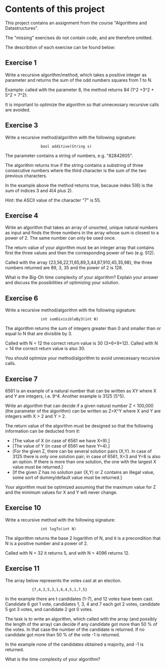 # Contents of this project

This project contains an assignment from the course "Algorithms and Datastructures".

The "missing" exercises do not contain code, and are therefore omitted.

The describtion of each exercise can be found below:

## Exercise 1

Write a recursive algorithm/method, which takes a positive integer as parameter and returns the sum of the odd numbers squares from 1 to N.

Example: called with the parameter 8, the method returns 84 (1^2 +3^2 + 5^2 + 7^2).

It is important to optimize the algorithm so that unnecessary recursive calls are avoided.


## Exercise 3

Write a recursive method/algorithm with the following signature:

                    bool additive(String s)

The parameter contains a string of numbers, e.g. "82842605".

The algorithm returns true if the string contains a substring of three consecutive numbers where the third character is the sum of the two previous characters.

In the example above the method returns true, because index 5(6) is the sum of indices 3 and 4(4 plus 2).

Hint: the ASCII value of the character "7" is 55.


## Exercise 4

Write an algorithm that takes an array of unsorted, unique natural numbers as input and finds the three numbers in the array whose sum is closest to a power of 2. The same number can only be used once.

The return value of your algorithm must be an integer array that contains first the three values and then the corresponding power of two (e.g. 512).

Called with the array {23,56,22,11,65,89,3,44,87,910,45,35,98}, the three numbers returned are 89, 3, 35 and the power of 2 is 128.

What is the Big-Oh time complexity of your algorithm? Explain your answer and discuss the possibilities of optimizing your solution.


## Exercise 6

Write a recursive method/algorithm with the following signature:

                    int sumDivisibleBy3(int N)

The algorithm returns the sum of integers greater than 0 and smaller than or equal to N that are divisible by 3.

Called with N = 12 the correct return value is 30 (3+6+9+12). Called with N = 14 the correct return value is also 30.

You should optimize your method/algorithm to avoid unnecessary recursive calls.


## Exercise 7

6561 is an example of a natural number that can be written as XY where X and Y are integers, i.e. 9^4. Another example is 3125 (5^5).

Write an algorithm that can decide if a given natural number Z < 100,000 (the parameter of the algorithm) can be written as Z=X^Y where X and Y are integers with X > 2 and Y > 2.

The return value of the algorithm must be designed so that the following information can be deducted from it:

* [The value of X (in case of 6561 we have X=9).]
* [The value of Y (in case of 6561 we have Y=4).]
* [For the given Z, there can be several solution pairs (X,Y). In case of 3125 there is only one solution pair; in case of 6561, X=3 and Y=8 is also an option. If there is more than one solution, the one with the largest X value must be returned.]
* [If the given Z has no solution pair (X,Y) or Z contains an illegal value, some sort of dummy/default value must be returned.]

Your algorithm must be optimized assuming that the maximum value for Z and the minimum values for X and Y will never change.


## Exercise 10

Write a recursive method with the following signature:

                    int logTo(int N)

The algorithm returns the base 2 logarithm of N, and it is a precondition that N is a positive number and a power of 2.

Called with N = 32 it returns 5, and with N = 4096 returns 12.


## Exercise 11

The array below represents the votes cast at an election.

                {7,4,3,5,3,1,6,4,5,1,7,5}

In the example there are t candidates (1-7), and 12 votes have been cast. Candidate 6 got 1 vote, candidates 1, 3, 4 and 7 each got 2 votes, candidate 5 got 3 votes, and candidate 2 got 0 votes.

The task is to write an algorithm, which called with the array (and possibly the length of the array) can decide if any candidate got more than 50 % of the votes. In that case the number of the candidate is returned. If no candidate got more than 50 % of the vote -1 is returned.

In the example none of the candidates obtained a majority, and -1 is returned.

What is the time complexity of your algorithm?